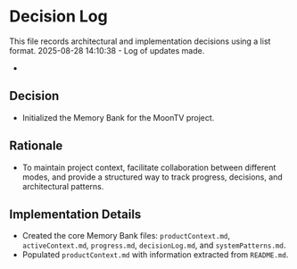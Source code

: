 # Decision Log

This file records architectural and implementation decisions using a list format.
2025-08-28 14:10:38 - Log of updates made.

*

## Decision

*   Initialized the Memory Bank for the MoonTV project.

## Rationale

*   To maintain project context, facilitate collaboration between different modes, and provide a structured way to track progress, decisions, and architectural patterns.

## Implementation Details

*   Created the core Memory Bank files: `productContext.md`, `activeContext.md`, `progress.md`, `decisionLog.md`, and `systemPatterns.md`.
*   Populated `productContext.md` with information extracted from `README.md`.